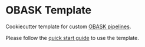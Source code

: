 # OBASK Template

Cookiecutter template for custom [OBASK pipelines](https://github.com/OBASKTools/obask).

Please follow the [quick start guide](https://obasktools.github.io/obask/quick_start/) to use the template.
